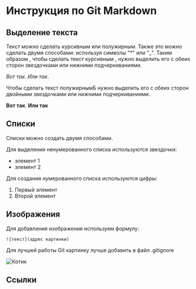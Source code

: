 # Инструкция по Git Markdown

## Выделение текста

Текст можно сделать курсивным или полужирным. Также это можно сделать двумя способами: используя символы "*" или "_". Таким образом , чтобы сделать текст курсивным , нужно выделить его с обеих сторон звездочками или нижними подчеркиваниями. 

*Вот так*. _Или так_. 

Чтобы сделать текст полужирнымБ нужно выделить его с обеих сторон двойными звездочками или нижними подчеркиваниями.

**Вот так**. __Или так__
## Списки

Cписки можно создать двумя способами.

Для выделения ненумерованного списка используются звездочки: 
* элемент 1
* элемент 2

Для создания нумерованного списка используются цифры:
1. Первый элемент
2. Второй элемент


## Изображения
Для добавления изображения используем формулу:
```
![текст](адрес картинки)
```
Для лучшей работы Git картинку лучше добавить в файл .gitignore

![Котик](teftelika.jpg)
 
## Ссылки 

